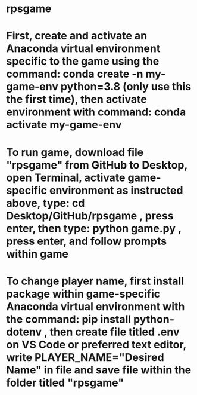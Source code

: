 # rpsgame

# First, create and activate an Anaconda virtual environment specific to the game using the command: conda create -n my-game-env python=3.8 (only use this the first time), then activate environment with command: conda activate my-game-env

# To run game, download file "rpsgame" from GitHub to Desktop, open Terminal, activate game-specific environment as instructed above, type: cd Desktop/GitHub/rpsgame , press enter, then type: python game.py , press enter, and follow prompts within game

# To change player name, first install package within game-specific Anaconda virtual environment with the command: pip install python-dotenv , then create file titled .env on VS Code or preferred text editor, write PLAYER_NAME="Desired Name" in file and save file within the folder titled "rpsgame"